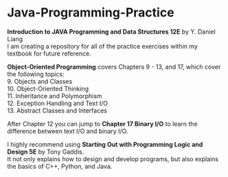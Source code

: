 # Java-Programming-Practice
**Introduction to JAVA Programming and Data Structures 12E** by Y. Daniel Liang  
I am creating a repository for all of the practice exercises within my textbook for future reference.  

**Object-Oriented Programming** covers Chapters 9 - 13, and 17, which cover the following topics:  
9. Objects and Classes  
10. Object-Oriented Thinking  
11. Inheritance and Polymorphism  
12. Exception Handling and Text I/O  
13. Abstract Classes and Interfaces  
  
After Chapter 12 you can jump to **Chapter 17 Binary I/O** to learn the difference between text I/O and binary I/O.

I highly recommend using **Starting Out with Programming Logic and Design 5E** by Tony Gaddis.  
It not only explains how to design and develop programs, but also explains the basics of C++, Python, and Java.
